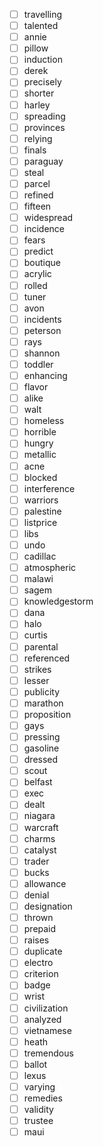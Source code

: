 - [ ] travelling
- [ ] talented
- [ ] annie
- [ ] pillow
- [ ] induction
- [ ] derek
- [ ] precisely
- [ ] shorter
- [ ] harley
- [ ] spreading
- [ ] provinces
- [ ] relying
- [ ] finals
- [ ] paraguay
- [ ] steal
- [ ] parcel
- [ ] refined
- [ ] fifteen
- [ ] widespread
- [ ] incidence
- [ ] fears
- [ ] predict
- [ ] boutique
- [ ] acrylic
- [ ] rolled
- [ ] tuner
- [ ] avon
- [ ] incidents
- [ ] peterson
- [ ] rays
- [ ] shannon
- [ ] toddler
- [ ] enhancing
- [ ] flavor
- [ ] alike
- [ ] walt
- [ ] homeless
- [ ] horrible
- [ ] hungry
- [ ] metallic
- [ ] acne
- [ ] blocked
- [ ] interference
- [ ] warriors
- [ ] palestine
- [ ] listprice
- [ ] libs
- [ ] undo
- [ ] cadillac
- [ ] atmospheric
- [ ] malawi
- [ ] sagem
- [ ] knowledgestorm
- [ ] dana
- [ ] halo
- [ ] curtis
- [ ] parental
- [ ] referenced
- [ ] strikes
- [ ] lesser
- [ ] publicity
- [ ] marathon
- [ ] proposition
- [ ] gays
- [ ] pressing
- [ ] gasoline
- [ ] dressed
- [ ] scout
- [ ] belfast
- [ ] exec
- [ ] dealt
- [ ] niagara
- [ ] warcraft
- [ ] charms
- [ ] catalyst
- [ ] trader
- [ ] bucks
- [ ] allowance
- [ ] denial
- [ ] designation
- [ ] thrown
- [ ] prepaid
- [ ] raises
- [ ] duplicate
- [ ] electro
- [ ] criterion
- [ ] badge
- [ ] wrist
- [ ] civilization
- [ ] analyzed
- [ ] vietnamese
- [ ] heath
- [ ] tremendous
- [ ] ballot
- [ ] lexus
- [ ] varying
- [ ] remedies
- [ ] validity
- [ ] trustee
- [ ] maui
